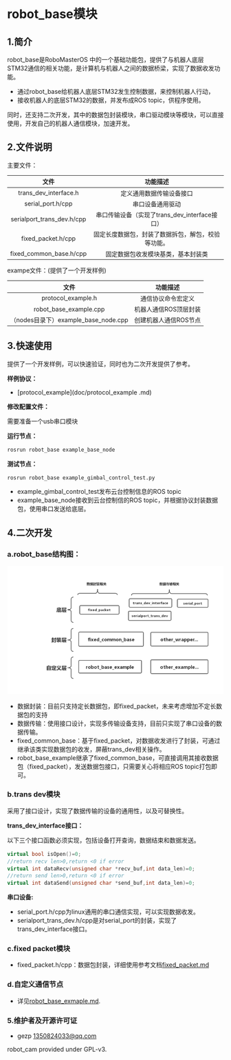 # robot_base模块

## 1.简介

robot_base是RoboMasterOS 中的一个基础功能包，提供了与机器人底层STM32通信的相关功能，是计算机与机器人之间的数据桥梁，实现了数据收发功能。

* 通过robot_base给机器人底层STM32发生控制数据，来控制机器人行动，
* 接收机器人的底层STM32的数据，并发布成ROS topic，供程序使用。

同时，还支持二次开发，其中的数据包封装模块，串口驱动模块等模块，可以直接使用，开发自己的机器人通信模块，加速开发。

## 2.文件说明

主要文件：

|            文件            |                      功能描述                      |
| :------------------------: | :------------------------------------------------: |
|   trans_dev_interface.h    |              定义通用数据传输设备接口              |
|     serial_port.h/cpp      |                  串口设备通用驱动                  |
| serialport_trans_dev.h/cpp |   串口传输设备（实现了trans_dev_interface接口）    |
|     fixed_packet.h/cpp     | 固定长度数据包，封装了数据拆包，解包，校验等功能。 |
|  fixed_common_base.h/cpp   |         固定数据包收发模块基类，基本封装类         |

exampe文件：(提供了一个开发样例)

|                 文件                 |       功能描述        |
| :----------------------------------: | :-------------------: |
|          protocol_example.h          |  通信协议命令宏定义   |
|        robot_base_example.cpp        | 机器人通信ROS顶层封装 |
| （nodes目录下）example_base_node.cpp | 创建机器人通信ROS节点 |

## 3.快速使用

提供了一个开发样例，可以快速验证，同时也为二次开发提供了参考。

__样例协议：__

* [protocol_example](doc/protocol_example .md)

__修改配置文件：__

需要准备一个usb串口模块

__运行节点：__

```bash 
rosrun robot_base example_base_node
```

__测试节点：__

```bash
rosrun robot_base example_gimbal_control_test.py
```

* example_gimbal_control_test发布云台控制信息的ROS topic
* example_base_node接收到云台控制信的ROS topic，并根据协议封装数据包，使用串口发送给底层。

## 4.二次开发

### a.robot_base结构图：

![](doc/imgs/robot_base.png)

* 数据封装：目前只支持定长数据包，即fixed_packet，未来考虑增加不定长数据包的支持
* 数据传输：使用接口设计，实现多传输设备支持，目前只实现了串口设备的数据传输。
* fixed_common_base：基于fixed_packet，对数据收发进行了封装，可通过继承该类实现数据包的收发，屏蔽trans_dev相关操作。
* robot_base_example继承了fixed_common_base，可直接调用其接收数据包（fixed_packet），发送数据包接口，只需要关心将相应ROS topic打包即可。

### b.trans dev模块

采用了接口设计，实现了数据传输的设备的通用性，以及可替换性。

__trans_dev_interface接口：__

以下三个接口函数必须实现，包括设备打开查询，数据结束和数据发送。

```c++
virtual bool isOpen()=0;
//return recv len>0,return <0 if error 
virtual int dataRecv(unsigned char *recv_buf,int data_len)=0;
//return send len>0,return <0 if error 
virtual int dataSend(unsigned char *send_buf,int data_len)=0;
```

__串口设备:__

* serial_port.h/cpp为linux通用的串口通信实现，可以实现数据收发。
* serialport_trans_dev.h/cpp是对serial_port的封装，实现了trans_dev_interface接口。

### c.fixed packet模块

* fixed_packet.h/cpp：数据包封装，详细使用参考文档[fixed_packet.md](doc/fixed_packet.md)

### d.自定义通信节点

* 详见[robot_base_exmaple.md](doc/robot_base_exmaple.md).

### 5.维护者及开源许可证

- gezp 1350824033@qq.com

robot_cam provided under GPL-v3.

